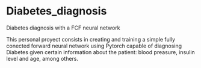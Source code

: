 # Diabetes_diagnosis
Diabetes diagnosis with a FCF neural network

This personal proyect consists in creating and training a simple fully conected forward neural network using Pytorch capable of diagnosing Diabetes given certain information about the patient: blood preasure, insulin level and age, among others.
